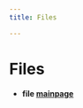```yaml
---
title: Files

---
```


# Files




* **file [mainpage](/versioned_docs/version-22-Feb-2023/api-ref/api/Files/mainpage_8md.md#files-mainpage)** 






